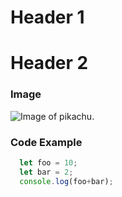 # Header 1
# Header 2

### Image
![Image of pikachu.](https://i.ebayimg.com/images/g/t5cAAOSwUStlW8EU/s-l1600.png)

### Code Example
``` javascript
  let foo = 10;
  let bar = 2;
  console.log(foo+bar);
```
